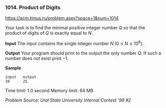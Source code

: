 ### 1014. Product of Digits

https://acm.timus.ru/problem.aspx?space=1&num=1014

Your task is to find the minimal positive integer number $Q$ so that the product of digits of $Q$ is exactly equal to $N$.

**Input**
The input contains the single integer number $N$ ($0 ≤ N ≤ 10^9$).

**Output**
Your program should print to the output the only number $Q$. If such a number does not exist print $−1$.

**Sample**
```
input	output
10      25
```

Time limit: 1.0 second
Memory limit: 64 MB

*Problem Source: Ural State University Internal Contest '99 #2*